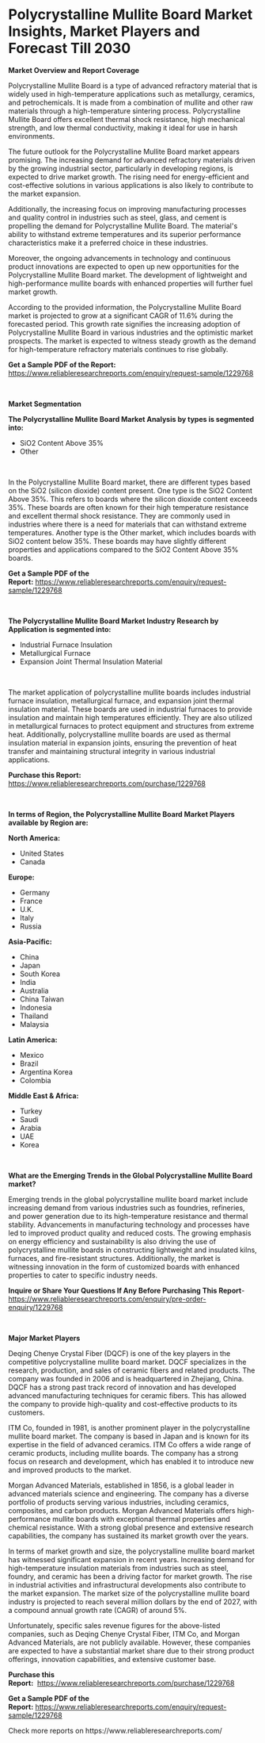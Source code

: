 <p><h1>Polycrystalline Mullite Board Market Insights, Market Players and Forecast Till 2030</h1></p><p><strong>Market Overview and Report Coverage</strong></p>
<p><p>Polycrystalline Mullite Board is a type of advanced refractory material that is widely used in high-temperature applications such as metallurgy, ceramics, and petrochemicals. It is made from a combination of mullite and other raw materials through a high-temperature sintering process. Polycrystalline Mullite Board offers excellent thermal shock resistance, high mechanical strength, and low thermal conductivity, making it ideal for use in harsh environments.</p><p>The future outlook for the Polycrystalline Mullite Board market appears promising. The increasing demand for advanced refractory materials driven by the growing industrial sector, particularly in developing regions, is expected to drive market growth. The rising need for energy-efficient and cost-effective solutions in various applications is also likely to contribute to the market expansion.</p><p>Additionally, the increasing focus on improving manufacturing processes and quality control in industries such as steel, glass, and cement is propelling the demand for Polycrystalline Mullite Board. The material's ability to withstand extreme temperatures and its superior performance characteristics make it a preferred choice in these industries.</p><p>Moreover, the ongoing advancements in technology and continuous product innovations are expected to open up new opportunities for the Polycrystalline Mullite Board market. The development of lightweight and high-performance mullite boards with enhanced properties will further fuel market growth.</p><p>According to the provided information, the Polycrystalline Mullite Board market is projected to grow at a significant CAGR of 11.6% during the forecasted period. This growth rate signifies the increasing adoption of Polycrystalline Mullite Board in various industries and the optimistic market prospects. The market is expected to witness steady growth as the demand for high-temperature refractory materials continues to rise globally.</p></p>
<p><strong>Get a Sample PDF of the Report:</strong> <a href="https://www.reliableresearchreports.com/enquiry/request-sample/1229768">https://www.reliableresearchreports.com/enquiry/request-sample/1229768</a></p>
<p>&nbsp;</p>
<p><strong>Market Segmentation</strong></p>
<p><strong>The Polycrystalline Mullite Board Market Analysis by types is segmented into:</strong></p>
<p><ul><li>SiO2 Content Above 35%</li><li>Other</li></ul></p>
<p>&nbsp;</p>
<p><p>In the Polycrystalline Mullite Board market, there are different types based on the SiO2 (silicon dioxide) content present. One type is the SiO2 Content Above 35%. This refers to boards where the silicon dioxide content exceeds 35%. These boards are often known for their high temperature resistance and excellent thermal shock resistance. They are commonly used in industries where there is a need for materials that can withstand extreme temperatures. Another type is the Other market, which includes boards with SiO2 content below 35%. These boards may have slightly different properties and applications compared to the SiO2 Content Above 35% boards.</p></p>
<p><strong>Get a Sample PDF of the Report:</strong>&nbsp;<a href="https://www.reliableresearchreports.com/enquiry/request-sample/1229768">https://www.reliableresearchreports.com/enquiry/request-sample/1229768</a></p>
<p>&nbsp;</p>
<p><strong>The Polycrystalline Mullite Board Market Industry Research by Application is segmented into:</strong></p>
<p><ul><li>Industrial Furnace Insulation</li><li>Metallurgical Furnace</li><li>Expansion Joint Thermal Insulation Material</li></ul></p>
<p>&nbsp;</p>
<p><p>The market application of polycrystalline mullite boards includes industrial furnace insulation, metallurgical furnace, and expansion joint thermal insulation material. These boards are used in industrial furnaces to provide insulation and maintain high temperatures efficiently. They are also utilized in metallurgical furnaces to protect equipment and structures from extreme heat. Additionally, polycrystalline mullite boards are used as thermal insulation material in expansion joints, ensuring the prevention of heat transfer and maintaining structural integrity in various industrial applications.</p></p>
<p><strong>Purchase this Report:</strong>&nbsp; <a href="https://www.reliableresearchreports.com/purchase/1229768">https://www.reliableresearchreports.com/purchase/1229768</a></p>
<p>&nbsp;</p>
<p><strong>In terms of Region, the Polycrystalline Mullite Board Market Players available by Region are:</strong></p>
<p>
    <p> <strong> North America: </strong>
        <ul>
            <li>United States</li>
            <li>Canada</li>
        </ul>
        </p> 
    <p> <strong> Europe: </strong>
        <ul>
            <li>Germany</li>
            <li>France</li>
            <li>U.K.</li>
            <li>Italy</li>
            <li>Russia</li>
        </ul>
        </p> 
    <p> <strong> Asia-Pacific: </strong>
        <ul>
            <li>China</li>
            <li>Japan</li>
            <li>South Korea</li>
            <li>India</li>
            <li>Australia</li>
            <li>China Taiwan</li>
            <li>Indonesia</li>
            <li>Thailand</li>
            <li>Malaysia</li>
        </ul>
        </p> 
    <p> <strong> Latin America: </strong>
        <ul>
            <li>Mexico</li>
            <li>Brazil</li>
            <li>Argentina Korea</li>
            <li>Colombia</li>
        </ul>
        </p> 
    <p> <strong> Middle East & Africa: </strong>
        <ul>
            <li>Turkey</li>
            <li>Saudi</li>
            <li>Arabia</li>
            <li>UAE</li>
            <li>Korea</li>
        </ul>
    </p>
    </p>
<p>&nbsp;</p>
<p><strong>What are the Emerging Trends in the Global Polycrystalline Mullite Board market?</strong></p>
<p><p>Emerging trends in the global polycrystalline mullite board market include increasing demand from various industries such as foundries, refineries, and power generation due to its high-temperature resistance and thermal stability. Advancements in manufacturing technology and processes have led to improved product quality and reduced costs. The growing emphasis on energy efficiency and sustainability is also driving the use of polycrystalline mullite boards in constructing lightweight and insulated kilns, furnaces, and fire-resistant structures. Additionally, the market is witnessing innovation in the form of customized boards with enhanced properties to cater to specific industry needs.</p></p>
<p><strong>Inquire or Share Your Questions If Any Before Purchasing This Report</strong>- <a href="https://www.reliableresearchreports.com/enquiry/pre-order-enquiry/1229768">https://www.reliableresearchreports.com/enquiry/pre-order-enquiry/1229768</a></p>
<p>&nbsp;</p>
<p><strong>Major Market Players</strong></p>
<p><p>Deqing Chenye Crystal Fiber (DQCF) is one of the key players in the competitive polycrystalline mullite board market. DQCF specializes in the research, production, and sales of ceramic fibers and related products. The company was founded in 2006 and is headquartered in Zhejiang, China. DQCF has a strong past track record of innovation and has developed advanced manufacturing techniques for ceramic fibers. This has allowed the company to provide high-quality and cost-effective products to its customers.</p><p>ITM Co, founded in 1981, is another prominent player in the polycrystalline mullite board market. The company is based in Japan and is known for its expertise in the field of advanced ceramics. ITM Co offers a wide range of ceramic products, including mullite boards. The company has a strong focus on research and development, which has enabled it to introduce new and improved products to the market.</p><p>Morgan Advanced Materials, established in 1856, is a global leader in advanced materials science and engineering. The company has a diverse portfolio of products serving various industries, including ceramics, composites, and carbon products. Morgan Advanced Materials offers high-performance mullite boards with exceptional thermal properties and chemical resistance. With a strong global presence and extensive research capabilities, the company has sustained its market growth over the years.</p><p>In terms of market growth and size, the polycrystalline mullite board market has witnessed significant expansion in recent years. Increasing demand for high-temperature insulation materials from industries such as steel, foundry, and ceramic has been a driving factor for market growth. The rise in industrial activities and infrastructural developments also contribute to the market expansion. The market size of the polycrystalline mullite board industry is projected to reach several million dollars by the end of 2027, with a compound annual growth rate (CAGR) of around 5%.</p><p>Unfortunately, specific sales revenue figures for the above-listed companies, such as Deqing Chenye Crystal Fiber, ITM Co, and Morgan Advanced Materials, are not publicly available. However, these companies are expected to have a substantial market share due to their strong product offerings, innovation capabilities, and extensive customer base.</p></p>
<p><strong>Purchase this Report:</strong>&nbsp;&nbsp;<a href="https://www.reliableresearchreports.com/purchase/1229768">https://www.reliableresearchreports.com/purchase/1229768</a></p>
<p></p>
<p><strong>Get a Sample PDF of the Report:</strong>&nbsp;<a href="https://www.reliableresearchreports.com/enquiry/request-sample/1229768">https://www.reliableresearchreports.com/enquiry/request-sample/1229768</a></p>
<p>Check more reports on https://www.reliableresearchreports.com/</p>